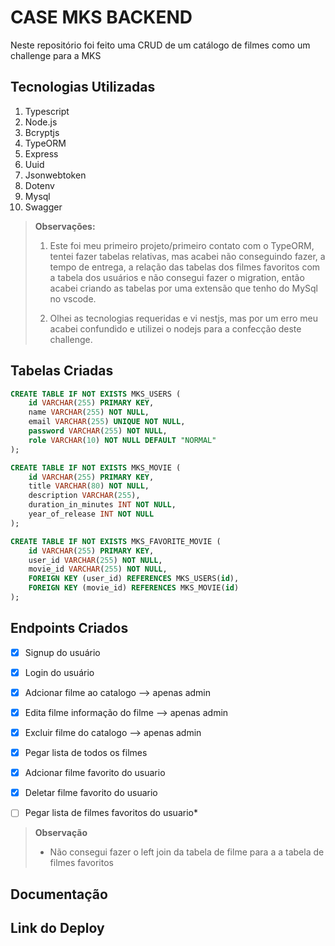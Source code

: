 # CASE MKS BACKEND

Neste repositório foi feito uma CRUD de um catálogo de filmes como um challenge para a MKS

## Tecnologias Utilizadas

 1. Typescript
 2. Node.js
 3. Bcryptjs
 4. TypeORM
 5. Express
 6. Uuid
 7. Jsonwebtoken
 8. Dotenv
 9. Mysql 
 10. Swagger
 
 

> **Observações:**
>  1. Este foi meu primeiro projeto/primeiro contato com o TypeORM, tentei fazer tabelas relativas, mas acabei não conseguindo fazer, a tempo de entrega, a relação das tabelas dos filmes favoritos com a tabela dos usuários e não consegui fazer o migration, então acabei criando as tabelas por uma extensão que tenho do MySql no vscode.
>  
> 2. Olhei as tecnologias requeridas e vi nestjs, mas por um erro meu acabei confundido e utilizei o nodejs para a confecção deste challenge.

## Tabelas Criadas

```sql
CREATE TABLE IF NOT EXISTS MKS_USERS (
	id VARCHAR(255) PRIMARY KEY,
	name VARCHAR(255) NOT NULL,
	email VARCHAR(255) UNIQUE NOT NULL,
	password VARCHAR(255) NOT NULL,
	role VARCHAR(10) NOT NULL DEFAULT "NORMAL"
);

CREATE TABLE IF NOT EXISTS MKS_MOVIE (
	id VARCHAR(255) PRIMARY KEY,
	title VARCHAR(80) NOT NULL,
	description VARCHAR(255),
	duration_in_minutes INT NOT NULL,
	year_of_release INT NOT NULL
);

CREATE TABLE IF NOT EXISTS MKS_FAVORITE_MOVIE (
	id VARCHAR(255) PRIMARY KEY,
	user_id VARCHAR(255) NOT NULL,
	movie_id VARCHAR(255) NOT NULL,
	FOREIGN KEY (user_id) REFERENCES MKS_USERS(id),
	FOREIGN KEY (movie_id) REFERENCES MKS_MOVIE(id)
);
```
## Endpoints Criados 

 - [x] Signup do usuário
 - [x] Login do usuário
 - [x] Adcionar filme ao catalogo --> apenas admin
 - [x] Edita filme informação do filme --> apenas admin
 - [x] Excluir filme do catalogo --> apenas admin
 - [x] Pegar lista de todos os filmes 
 - [x] Adcionar filme favorito do usuario
 - [x] Deletar filme favorito do usuario
 - [ ] Pegar lista de filmes favoritos do usuario*
 

> **Observação**
> - Não consegui fazer o left join da tabela de filme para a a tabela de filmes favoritos

## Documentação


## Link do Deploy

